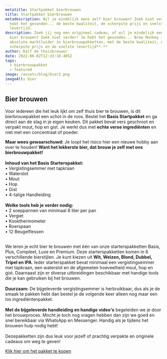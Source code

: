 ```yaml
---
metatitle: Startpakket bierbrouwen
title: Startpakket bierbrouwen
metadescription: Wil je eindelijk eens zelf bier brouwen? Zoek niet verder! Je
  hebt het gevonden... de beste kwaliteit, de scherpste prijs en snelste
  levertijd.
description: Zoek jij nog een origineel cadeau, of wil je eindelijk eens zelf
  bier brouwen? Zoek niet verder! Je hebt het gevonden... Brew Monkey is de
  absolute marktleider in bierbrouwpakketten, met de beste kwaliteit, de
  scherpste prijs en de snelste levertijd**.**
author: Ralf de thuisbrouwer
date: 2022-06-02T12:33:10.405Z
tags:
  - bierbrouwpakket
  - featured
image: /assets/blog/bier2.png
imageAlt: bier
---
```

## Bier brouwen

Voor iedereen die het leuk lijkt om zelf thuis bier te brouwen, is dit bierbrouwpakket een schot in de roos. Bestel het **Basis Startpakket** en ga direct aan de slag in je eigen keuken. Dit pakket bevat vers geschroot en verpakt mout, hop en gist. Je werkt dus met **echte verse ingrediënten** en niet met een concentraat of poeder.

**Maar wees gewaarschuwd:** Je loopt het risico hier een nieuwe hobby aan over te houden! **Want het lekkerste bier, dat brouw je zelf met ons bierbrouwpakket!**\
\
**Inhoud van het Basis Starterspakket:**\
• Vergistingsemmer met tapkraan\
• Waterslot\
• Mout\
• Hop\
• Gist\
• 4-talige Handleiding\
\
**Welke tools heb je verder nodig:**\
• 2 soeppannen van minimaal 8 liter per pan\
• Vergiet\
• Kookthermometer\
• Roerspaan\
• 12 Beugelflessen

\
We leren je echt bier te brouwen met één van onze starterspakketten Basis, Plus, Compleet, Luxe en Premium. Deze starterspakketten komen in 6 verschillende bierstijlen. Je kunt kiezen uit **Wit, Weizen, Blond, Dubbel, Tripel en IPA**. Ieder starterspakket bevat minimaal een vergistingsemmer met tapkraan, een waterslot en de afgemeten hoeveelheid mout, hop en gist. Daarnaast zijn er diverse uitbreidingen beschikbaar met handige tools die je kan gebruiken bij het brouwen.\
\
**Duurzaam:** De bijgeleverde vergistingsemmer is herbruikbaar, dus als je de smaak te pakken hebt dan bestel je de volgende keer alleen nog maar een los ingrediëntenpakket.\
\
**Met de bijgeleverde handleiding en handige video's** begeleiden we je door het brouwproces. Mocht je toch nog vragen hebben dan zijn we goed en snel bereikbaar via WhatsApp en Messenger. Handig als je tijdens het brouwen hulp nodig hebt! \
\
Dezepakketten zijn dus leuk voor jezelf of prachtig verpakte en originele cadeaus om weg te geven!

<a href="https://partner.bol.com/click/click?p=2&t=url&s=1237537&f=TXL&url=https%3A%2F%2Fwww.bol.com%2Fnl%2Fnl%2Fp%2Fbrew-monkey-basis-tripel-bierbrouwpakket-zelf-bier-brouwen-bierpakket-startpakket-gadgets-mannen-vaderdag-vaderdag-cadeau%2F9200000095550833%2F&name=Brew%20Monkey%20Basis%20Tripel%20-%20Bierbrouwpakket%20-%20Z...">Klik hier om het pakket te kopen</a>